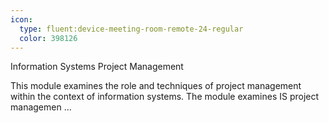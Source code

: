 ```yaml
---
icon:
  type: fluent:device-meeting-room-remote-24-regular
  color: 398126
---
```

Information Systems Project Management

This module examines the role and techniques of project management within the context of information systems. The module examines IS project managemen ... 
